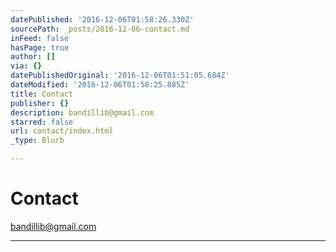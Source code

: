 ```yaml
---
datePublished: '2016-12-06T01:58:26.330Z'
sourcePath: _posts/2016-12-06-contact.md
inFeed: false
hasPage: true
author: []
via: {}
datePublishedOriginal: '2016-12-06T01:51:05.684Z'
dateModified: '2016-12-06T01:58:25.885Z'
title: Contact
publisher: {}
description: bandillib@gmail.com
starred: false
url: contact/index.html
_type: Blurb

---
```

# Contact

bandillib@gmail.com

---